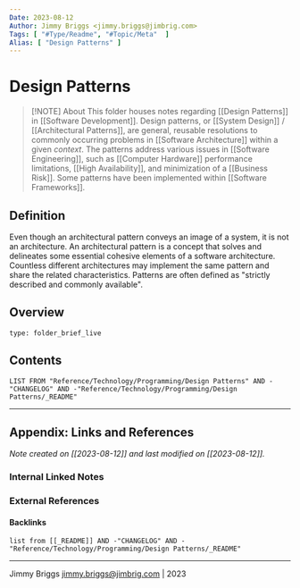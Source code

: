 ```yaml
---
Date: 2023-08-12
Author: Jimmy Briggs <jimmy.briggs@jimbrig.com>
Tags: [ "#Type/Readme", "#Topic/Meta"  ]
Alias: [ "Design Patterns" ]
---
```


# Design Patterns

> [!NOTE] About
> This folder houses notes regarding [[Design Patterns]] in [[Software Development]]. Design patterns, or [[System Design]] / [[Architectural Patterns]], are general, reusable resolutions to commonly occurring problems in [[Software Architecture]] within a given *context*. The patterns address various issues in [[Software Engineering]], such as [[Computer Hardware]] performance limitations, [[High Availability]], and minimization of a [[Business Risk]]. Some patterns have been implemented within [[Software Frameworks]].

## Definition


Even though an architectural pattern conveys an image of a system, it is not an architecture. An architectural pattern is a concept that solves and delineates some essential cohesive elements of a software architecture. Countless different architectures may implement the same pattern and share the related characteristics. Patterns are often defined as "strictly described and commonly available".



## Overview


```ccard
type: folder_brief_live
```
 

## Contents

```dataview
LIST FROM "Reference/Technology/Programming/Design Patterns" AND -"CHANGELOG" AND -"Reference/Technology/Programming/Design Patterns/_README"
```

***

## Appendix: Links and References

*Note created on [[2023-08-12]] and last modified on [[2023-08-12]].*

### Internal Linked Notes

### External References

#### Backlinks

```dataview
list from [[_README]] AND -"CHANGELOG" AND -"Reference/Technology/Programming/Design Patterns/_README"
```


***

Jimmy Briggs <jimmy.briggs@jimbrig.com> | 2023
